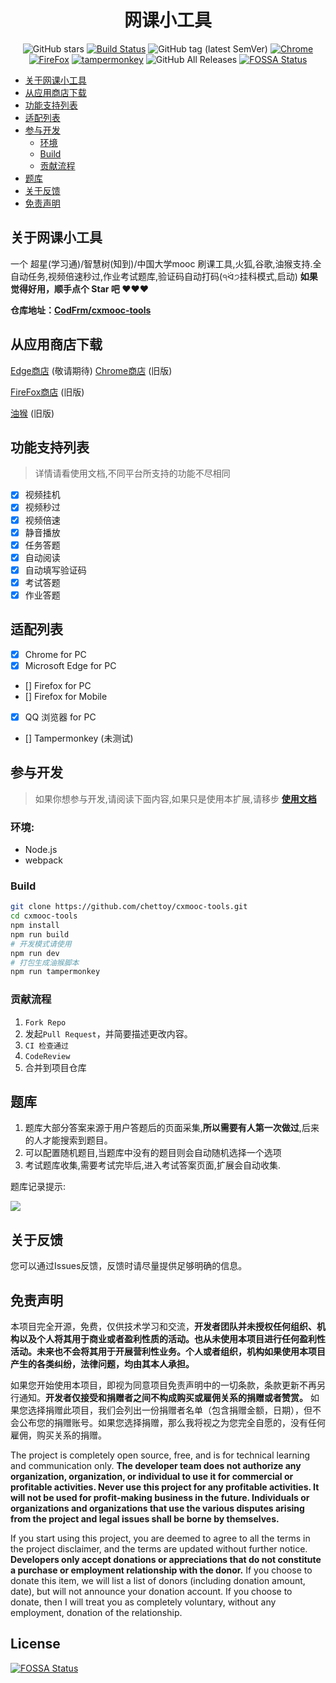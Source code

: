 <div align="center">
<h1 align="center">
网课小工具
</h1>

![GitHub stars](https://img.shields.io/github/stars/codfrm/cxmooc-tools.svg)
[![Build Status](https://github.com/CodFrm/cxmooc-tools/workflows/build/badge.svg?branch=master)](https://github.com/CodFrm/cxmooc-tools)
![GitHub tag (latest SemVer)](https://img.shields.io/github/tag/codfrm/cxmooc-tools.svg?label=version)
[![Chrome](https://img.shields.io/badge/chrome-success-brightgreen)](https://chrome.google.com/webstore/detail/%E8%B6%85%E6%98%9F%E6%85%95%E8%AF%BE%E5%B0%8F%E5%B7%A5%E5%85%B7/kkicgcijebblepmephnfganiiochecfl?hl=zh-CN)
[![FireFox](https://img.shields.io/badge/firefox-success-brightgreen)](https://addons.mozilla.org/zh-CN/firefox/addon/%E8%B6%85%E6%98%9F%E6%85%95%E8%AF%BE%E5%B0%8F%E5%B7%A5%E5%85%B7/)
[![tampermonkey](https://img.shields.io/badge/tampermonkey-success-yellowgreen)](https://bbs.tampermonkey.net.cn/thread-61-1-1.html)
![GitHub All Releases](https://img.shields.io/github/downloads/CodFrm/cxmooc-tools/total)
[![FOSSA Status](https://app.fossa.com/api/projects/git%2Bgithub.com%2FCodFrm%2Fcxmooc-tools.svg?type=shield)](https://app.fossa.com/projects/git%2Bgithub.com%2FCodFrm%2Fcxmooc-tools?ref=badge_shield)

</div>

- [关于网课小工具](#关于网课小工具)
- [从应用商店下载](#从应用商店下载)
- [功能支持列表](#功能支持列表)
- [适配列表](#适配列表)
- [参与开发](#参与开发)
  - [环境](#环境)
  - [Build](#build)
  - [贡献流程](#贡献流程)
- [题库](#题库)
- [关于反馈](#关于反馈)
- [免责声明](#免责声明)
## 关于网课小工具

一个 超星(学习通)/智慧树(知到)/中国大学mooc 刷课工具,火狐,谷歌,油猴支持.全自动任务,视频倍速秒过,作业考试题库,验证码自动打码(੧ᐛ੭挂科模式,启动)
**如果觉得好用，顺手点个 Star 吧 ❤❤❤**

**仓库地址：[CodFrm/cxmooc-tools](https://github.com/CodFrm/cxmooc-tools)**

## 从应用商店下载
[Edge商店](javascript:void(0)) (敬请期待)
[Chrome商店](https://chrome.google.com/webstore/detail/%E8%B6%85%E6%98%9F%E6%85%95%E8%AF%BE%E5%B0%8F%E5%B7%A5%E5%85%B7/kkicgcijebblepmephnfganiiochecfl?hl=zh-CN) (旧版)

[FireFox商店](https://addons.mozilla.org/zh-CN/firefox/addon/%E8%B6%85%E6%98%9F%E6%85%95%E8%AF%BE%E5%B0%8F%E5%B7%A5%E5%85%B7/) (旧版)

[油猴](https://bbs.tampermonkey.net.cn/thread-61-1-1.html) (旧版)


## 功能支持列表
> 详情请看使用文档,不同平台所支持的功能不尽相同

* [x] 视频挂机
* [x] 视频秒过
* [x] 视频倍速
* [x] 静音播放
* [x] 任务答题
* [x] 自动阅读
* [x] 自动填写验证码
* [x] 考试答题
* [x] 作业答题
  
## 适配列表
 * [x] Chrome for PC
 * [x] Microsoft Edge for PC
 * [] Firefox for PC
 * [] Firefox for Mobile
 * [x] QQ 浏览器 for PC
 * [] Tampermonkey (未测试)


## 参与开发
> 如果你想参与开发,请阅读下面内容,如果只是使用本扩展,请移步 **[使用文档](https://cx.icodef.com/)**

### 环境:
* Node.js
* webpack

### Build
```bash
git clone https://github.com/chettoy/cxmooc-tools.git
cd cxmooc-tools
npm install
npm run build
# 开发模式请使用
npm run dev
# 打包生成油猴脚本
npm run tampermonkey
```

### 贡献流程
1. `Fork Repo`
2. 发起`Pull Request`，并简要描述更改内容。
3. `CI 检查通过`
4. `CodeReview`
5. 合并到项目仓库

## 题库
1. 题库大部分答案来源于用户答题后的页面采集,**所以需要有人第一次做过**,后来的人才能搜索到题目。
2. 可以配置随机题目,当题库中没有的题目则会自动随机选择一个选项
3. 考试题库收集,需要考试完毕后,进入考试答案页面,扩展会自动收集.

题库记录提示:

![](/dist/images/3.webp)

## 关于反馈
您可以通过Issues反馈，反馈时请尽量提供足够明确的信息。

## 免责声明
本项目完全开源，免费，仅供技术学习和交流，**开发者团队并未授权任何组织、机构以及个人将其用于商业或者盈利性质的活动。也从未使用本项目进行任何盈利性活动。未来也不会将其用于开展营利性业务。个人或者组织，机构如果使用本项目产生的各类纠纷，法律问题，均由其本人承担。**

如果您开始使用本项目，即视为同意项目免责声明中的一切条款，条款更新不再另行通知。**开发者仅接受和捐赠者之间不构成购买或雇佣关系的捐赠或者赞赏。** 如果您选择捐赠此项目，我们会列出一份捐赠者名单（包含捐赠金额，日期），但不会公布您的捐赠账号。如果您选择捐赠，那么我将视之为您完全自愿的，没有任何雇佣，购买关系的捐赠。

The project is completely open source, free, and is for technical learning and communication only. **The developer team does not authorize any organization, organization, or individual to use it for commercial or profitable activities. Never use this project for any profitable activities. It will not be used for profit-making business in the future. Individuals or organizations and organizations that use the various disputes arising from the project and legal issues shall be borne by themselves.**

If you start using this project, you are deemed to agree to all the terms in the project disclaimer, and the terms are updated without further notice. **Developers only accept donations or appreciations that do not constitute a purchase or employment relationship with the donor.** If you choose to donate this item, we will list a list of donors (including donation amount, date), but will not announce your donation account. If you choose to donate, then I will treat you as completely voluntary, without any employment, donation of the relationship.

## License
[![FOSSA Status](https://app.fossa.com/api/projects/git%2Bgithub.com%2FCodFrm%2Fcxmooc-tools.svg?type=large)](https://app.fossa.com/projects/git%2Bgithub.com%2FCodFrm%2Fcxmooc-tools?ref=badge_large)